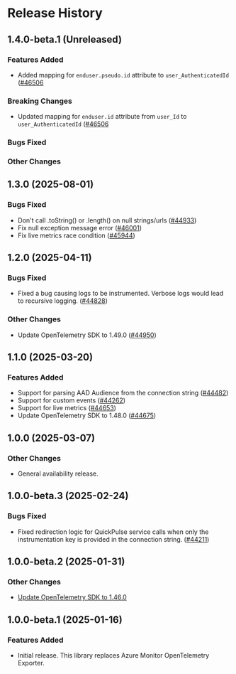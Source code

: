 # Release History

## 1.4.0-beta.1 (Unreleased)

### Features Added

- Added mapping for `enduser.pseudo.id` attribute to `user_AuthenticatedId` ([#46506](https://github.com/Azure/azure-sdk-for-java/pull/46506)

### Breaking Changes

- Updated mapping for `enduser.id` attribute from `user_Id` to `user_AuthenticatedId` ([#46506](https://github.com/Azure/azure-sdk-for-java/pull/46506)

### Bugs Fixed

### Other Changes

## 1.3.0 (2025-08-01)

### Bugs Fixed
- Don't call .toString() or .length() on null strings/urls ([#44933](https://github.com/Azure/azure-sdk-for-java/pull/44933))
- Fix null exception message error ([#46001](https://github.com/Azure/azure-sdk-for-java/pull/46001))
- Fix live metrics race condition ([#45944](https://github.com/Azure/azure-sdk-for-java/pull/45944))

## 1.2.0 (2025-04-11)

### Bugs Fixed
- Fixed a bug causing logs to be instrumented. Verbose logs would lead to recursive logging. ([#44828](https://github.com/Azure/azure-sdk-for-java/pull/44828))

### Other Changes
- Update OpenTelemetry SDK to 1.49.0 ([#44950](https://github.com/Azure/azure-sdk-for-java/pull/44950))

## 1.1.0 (2025-03-20)

### Features Added
- Support for parsing AAD Audience from the connection string ([#44482](https://github.com/Azure/azure-sdk-for-java/pull/44482))
- Support for custom events ([#44262](https://github.com/Azure/azure-sdk-for-java/pull/44262))
- Support for live metrics ([#44653](https://github.com/Azure/azure-sdk-for-java/pull/44653))
- Update OpenTelemetry SDK to 1.48.0 ([#44675](https://github.com/Azure/azure-sdk-for-java/pull/44675))

## 1.0.0 (2025-03-07)

### Other Changes
- General availability release.

## 1.0.0-beta.3 (2025-02-24)

### Bugs Fixed
- Fixed redirection logic for QuickPulse service calls when only the instrumentation key is provided in the connection string. ([#44211](https://github.com/Azure/azure-sdk-for-net/pull/44211))

## 1.0.0-beta.2 (2025-01-31)

### Other Changes
- [Update OpenTelemetry SDK to 1.46.0](https://github.com/Azure/azure-sdk-for-java/pull/43974)

## 1.0.0-beta.1 (2025-01-16)

### Features Added
- Initial release. This library replaces Azure Monitor OpenTelemetry Exporter.
